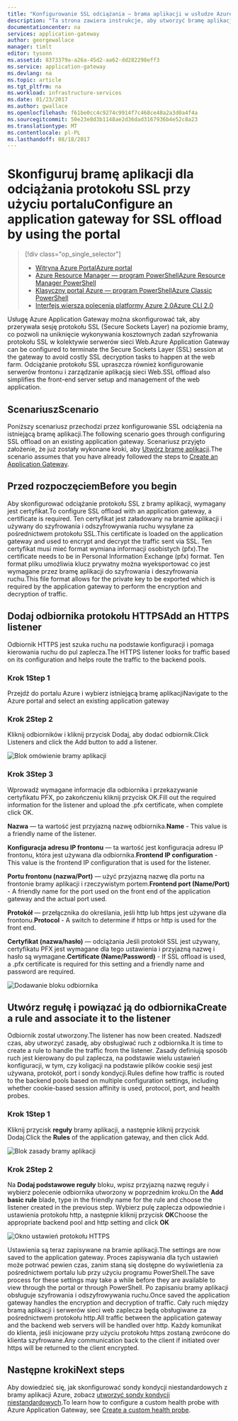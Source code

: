 ```yaml
---
title: "Konfigurowanie SSL odciążania — brama aplikacji w usłudze Azure - Azure Portal | Dokumentacja firmy Microsoft"
description: "Ta strona zawiera instrukcje, aby utworzyć bramę aplikacji przy użyciu protokołu SSL Odciążanie przy użyciu portalu"
documentationcenter: na
services: application-gateway
author: georgewallace
manager: timlt
editor: tysonn
ms.assetid: 8373379a-a26a-45d2-aa62-dd282298eff3
ms.service: application-gateway
ms.devlang: na
ms.topic: article
ms.tgt_pltfrm: na
ms.workload: infrastructure-services
ms.date: 01/23/2017
ms.author: gwallace
ms.openlocfilehash: f61be0cc4c9274c9914f7c468ce48a2a3d0a4f4a
ms.sourcegitcommit: 50e23e8d3b1148ae2d36dad3167936b4e52c8a23
ms.translationtype: MT
ms.contentlocale: pl-PL
ms.lasthandoff: 08/18/2017
---
```

# <a name="configure-an-application-gateway-for-ssl-offload-by-using-the-portal"></a><span data-ttu-id="a6095-103">Skonfiguruj bramę aplikacji dla odciążania protokołu SSL przy użyciu portalu</span><span class="sxs-lookup"><span data-stu-id="a6095-103">Configure an application gateway for SSL offload by using the portal</span></span>

> [!div class="op_single_selector"]
> * [<span data-ttu-id="a6095-104">Witryna Azure Portal</span><span class="sxs-lookup"><span data-stu-id="a6095-104">Azure portal</span></span>](application-gateway-ssl-portal.md)
> * [<span data-ttu-id="a6095-105">Azure Resource Manager — program PowerShell</span><span class="sxs-lookup"><span data-stu-id="a6095-105">Azure Resource Manager PowerShell</span></span>](application-gateway-ssl-arm.md)
> * [<span data-ttu-id="a6095-106">Klasyczny portal Azure — program PowerShell</span><span class="sxs-lookup"><span data-stu-id="a6095-106">Azure Classic PowerShell</span></span>](application-gateway-ssl.md)
> * [<span data-ttu-id="a6095-107">Interfejs wiersza polecenia platformy Azure 2.0</span><span class="sxs-lookup"><span data-stu-id="a6095-107">Azure CLI 2.0</span></span>](application-gateway-ssl-cli.md)

<span data-ttu-id="a6095-108">Usługę Azure Application Gateway można skonfigurować tak, aby przerywała sesję protokołu SSL (Secure Sockets Layer) na poziomie bramy, co pozwoli na uniknięcie wykonywania kosztownych zadań szyfrowania protokołu SSL w kolektywie serwerów sieci Web.</span><span class="sxs-lookup"><span data-stu-id="a6095-108">Azure Application Gateway can be configured to terminate the Secure Sockets Layer (SSL) session at the gateway to avoid costly SSL decryption tasks to happen at the web farm.</span></span> <span data-ttu-id="a6095-109">Odciążanie protokołu SSL upraszcza również konfigurowanie serwerów frontonu i zarządzanie aplikacją sieci Web.</span><span class="sxs-lookup"><span data-stu-id="a6095-109">SSL offload also simplifies the front-end server setup and management of the web application.</span></span>

## <a name="scenario"></a><span data-ttu-id="a6095-110">Scenariusz</span><span class="sxs-lookup"><span data-stu-id="a6095-110">Scenario</span></span>

<span data-ttu-id="a6095-111">Poniższy scenariusz przechodzi przez konfigurowanie SSL odciążenia na istniejącą bramę aplikacji.</span><span class="sxs-lookup"><span data-stu-id="a6095-111">The following scenario goes through configuring SSL offload on an existing application gateway.</span></span> <span data-ttu-id="a6095-112">Scenariusz przyjęto założenie, że już zostały wykonane kroki, aby [Utwórz bramę aplikacji](application-gateway-create-gateway-portal.md).</span><span class="sxs-lookup"><span data-stu-id="a6095-112">The scenario assumes that you have already followed the steps to [Create an Application Gateway](application-gateway-create-gateway-portal.md).</span></span>

## <a name="before-you-begin"></a><span data-ttu-id="a6095-113">Przed rozpoczęciem</span><span class="sxs-lookup"><span data-stu-id="a6095-113">Before you begin</span></span>

<span data-ttu-id="a6095-114">Aby skonfigurować odciążanie protokołu SSL z bramy aplikacji, wymagany jest certyfikat.</span><span class="sxs-lookup"><span data-stu-id="a6095-114">To configure SSL offload with an application gateway, a certificate is required.</span></span> <span data-ttu-id="a6095-115">Ten certyfikat jest załadowany na bramie aplikacji i używany do szyfrowania i odszyfrowywania ruchu wysyłane za pośrednictwem protokołu SSL.</span><span class="sxs-lookup"><span data-stu-id="a6095-115">This certificate is loaded on the application gateway and used to encrypt and decrypt the traffic sent via SSL.</span></span> <span data-ttu-id="a6095-116">Ten certyfikat musi mieć format wymiana informacji osobistych (pfx).</span><span class="sxs-lookup"><span data-stu-id="a6095-116">The certificate needs to be in Personal Information Exchange (pfx) format.</span></span> <span data-ttu-id="a6095-117">Ten format pliku umożliwia klucz prywatny można wyeksportować co jest wymagane przez bramę aplikacji do szyfrowania i deszyfrowania ruchu.</span><span class="sxs-lookup"><span data-stu-id="a6095-117">This file format allows for the private key to be exported which is required by the application gateway to perform the encryption and decryption of traffic.</span></span>

## <a name="add-an-https-listener"></a><span data-ttu-id="a6095-118">Dodaj odbiornika protokołu HTTPS</span><span class="sxs-lookup"><span data-stu-id="a6095-118">Add an HTTPS listener</span></span>

<span data-ttu-id="a6095-119">Odbiornik HTTPS jest szuka ruchu na podstawie konfiguracji i pomaga kierowania ruchu do pul zaplecza.</span><span class="sxs-lookup"><span data-stu-id="a6095-119">The HTTPS listener looks for traffic based on its configuration and helps route the traffic to the backend pools.</span></span>

### <a name="step-1"></a><span data-ttu-id="a6095-120">Krok 1</span><span class="sxs-lookup"><span data-stu-id="a6095-120">Step 1</span></span>

<span data-ttu-id="a6095-121">Przejdź do portalu Azure i wybierz istniejącą bramę aplikacji</span><span class="sxs-lookup"><span data-stu-id="a6095-121">Navigate to the Azure portal and select an existing application gateway</span></span>

### <a name="step-2"></a><span data-ttu-id="a6095-122">Krok 2</span><span class="sxs-lookup"><span data-stu-id="a6095-122">Step 2</span></span>

<span data-ttu-id="a6095-123">Kliknij odbiorników i kliknij przycisk Dodaj, aby dodać odbiornik.</span><span class="sxs-lookup"><span data-stu-id="a6095-123">Click Listeners and click the Add button to add a listener.</span></span>

![Blok omówienie bramy aplikacji][1]

### <a name="step-3"></a><span data-ttu-id="a6095-125">Krok 3</span><span class="sxs-lookup"><span data-stu-id="a6095-125">Step 3</span></span>

<span data-ttu-id="a6095-126">Wprowadź wymagane informacje dla odbiornika i przekazywanie certyfikatu PFX, po zakończeniu kliknij przycisk OK.</span><span class="sxs-lookup"><span data-stu-id="a6095-126">Fill out the required information for the listener and upload the .pfx certificate, when complete click OK.</span></span>

<span data-ttu-id="a6095-127">**Nazwa** — ta wartość jest przyjazną nazwę odbiornika.</span><span class="sxs-lookup"><span data-stu-id="a6095-127">**Name** - This value is a friendly name of the listener.</span></span>

<span data-ttu-id="a6095-128">**Konfiguracja adresu IP frontonu** — ta wartość jest konfiguracja adresu IP frontonu, która jest używana dla odbiornika.</span><span class="sxs-lookup"><span data-stu-id="a6095-128">**Frontend IP configuration** - This value is the frontend IP configuration that is used for the listener.</span></span>

<span data-ttu-id="a6095-129">**Portu frontonu (nazwa/Port)** — użyć przyjazną nazwę dla portu na frontonie bramy aplikacji i rzeczywistym portem.</span><span class="sxs-lookup"><span data-stu-id="a6095-129">**Frontend port (Name/Port)** - A friendly name for the port used on the front end of the application gateway and the actual port used.</span></span>

<span data-ttu-id="a6095-130">**Protokół** — przełącznika do określania, jeśli http lub https jest używane dla frontonu.</span><span class="sxs-lookup"><span data-stu-id="a6095-130">**Protocol** - A switch to determine if https or http is used for the front end.</span></span>

<span data-ttu-id="a6095-131">**Certyfikat (nazwa/hasło)** — odciążania Jeśli protokół SSL jest używany, certyfikatu PFX jest wymagane dla tego ustawienia i przyjazną nazwę i hasło są wymagane.</span><span class="sxs-lookup"><span data-stu-id="a6095-131">**Certificate (Name/Password)** - If SSL offload is used, a .pfx certificate is required for this setting and a friendly name and password are required.</span></span>

![Dodawanie bloku odbiornika][2]

## <a name="create-a-rule-and-associate-it-to-the-listener"></a><span data-ttu-id="a6095-133">Utwórz regułę i powiązać ją do odbiornika</span><span class="sxs-lookup"><span data-stu-id="a6095-133">Create a rule and associate it to the listener</span></span>

<span data-ttu-id="a6095-134">Odbiornik został utworzony.</span><span class="sxs-lookup"><span data-stu-id="a6095-134">The listener has now been created.</span></span> <span data-ttu-id="a6095-135">Nadszedł czas, aby utworzyć zasadę, aby obsługiwać ruch z odbiornika.</span><span class="sxs-lookup"><span data-stu-id="a6095-135">It is time to create a rule to handle the traffic from the listener.</span></span> <span data-ttu-id="a6095-136">Zasady definiują sposób ruch jest kierowany do pul zaplecza, na podstawie wielu ustawień konfiguracji, w tym, czy koligacji na podstawie plików cookie sesji jest używana, protokół, port i sondy kondycji.</span><span class="sxs-lookup"><span data-stu-id="a6095-136">Rules define how traffic is routed to the backend pools based on multiple configuration settings, including whether cookie-based session affinity is used, protocol, port, and health probes.</span></span>

### <a name="step-1"></a><span data-ttu-id="a6095-137">Krok 1</span><span class="sxs-lookup"><span data-stu-id="a6095-137">Step 1</span></span>

<span data-ttu-id="a6095-138">Kliknij przycisk **reguły** bramy aplikacji, a następnie kliknij przycisk Dodaj.</span><span class="sxs-lookup"><span data-stu-id="a6095-138">Click the **Rules** of the application gateway, and then click Add.</span></span>

![Blok zasady bramy aplikacji][3]

### <a name="step-2"></a><span data-ttu-id="a6095-140">Krok 2</span><span class="sxs-lookup"><span data-stu-id="a6095-140">Step 2</span></span>

<span data-ttu-id="a6095-141">Na **Dodaj podstawowe reguły** bloku, wpisz przyjazną nazwę reguły i wybierz polecenie odbiornika utworzony w poprzednim kroku.</span><span class="sxs-lookup"><span data-stu-id="a6095-141">On the **Add basic rule** blade, type in the friendly name for the rule and choose the listener created in the previous step.</span></span> <span data-ttu-id="a6095-142">Wybierz pulę zaplecza odpowiednie i ustawienia protokołu http, a następnie kliknij przycisk **OK**</span><span class="sxs-lookup"><span data-stu-id="a6095-142">Choose the appropriate backend pool and http setting and click **OK**</span></span>

![Okno ustawień protokołu HTTPS][4]

<span data-ttu-id="a6095-144">Ustawienia są teraz zapisywane na bramie aplikacji.</span><span class="sxs-lookup"><span data-stu-id="a6095-144">The settings are now saved to the application gateway.</span></span> <span data-ttu-id="a6095-145">Proces zapisywania dla tych ustawień może potrwać pewien czas, zanim staną się dostępne do wyświetlenia za pośrednictwem portalu lub przy użyciu programu PowerShell.</span><span class="sxs-lookup"><span data-stu-id="a6095-145">The save process for these settings may take a while before they are available to view through the portal or through PowerShell.</span></span> <span data-ttu-id="a6095-146">Po zapisaniu bramy aplikacji obsługuje szyfrowania i odszyfrowywania ruchu.</span><span class="sxs-lookup"><span data-stu-id="a6095-146">Once saved the application gateway handles the encryption and decryption of traffic.</span></span> <span data-ttu-id="a6095-147">Cały ruch między bramą aplikacji i serwerów sieci web zaplecza będą obsługiwane za pośrednictwem protokołu http.</span><span class="sxs-lookup"><span data-stu-id="a6095-147">All traffic between the application gateway and the backend web servers will be handled over http.</span></span> <span data-ttu-id="a6095-148">Każdy komunikat do klienta, jeśli inicjowane przy użyciu protokołu https zostaną zwrócone do klienta szyfrowane.</span><span class="sxs-lookup"><span data-stu-id="a6095-148">Any communication back to the client if initiated over https will be returned to the client encrypted.</span></span>

## <a name="next-steps"></a><span data-ttu-id="a6095-149">Następne kroki</span><span class="sxs-lookup"><span data-stu-id="a6095-149">Next steps</span></span>

<span data-ttu-id="a6095-150">Aby dowiedzieć się, jak skonfigurować sondy kondycji niestandardowych z bramy aplikacji Azure, zobacz [utworzyć sondy kondycji niestandardowych](application-gateway-create-gateway-portal.md).</span><span class="sxs-lookup"><span data-stu-id="a6095-150">To learn how to configure a custom health probe with Azure Application Gateway, see [Create a custom health probe](application-gateway-create-gateway-portal.md).</span></span>

[1]: ./media/application-gateway-ssl-portal/figure1.png
[2]: ./media/application-gateway-ssl-portal/figure2.png
[3]: ./media/application-gateway-ssl-portal/figure3.png
[4]: ./media/application-gateway-ssl-portal/figure4.png

